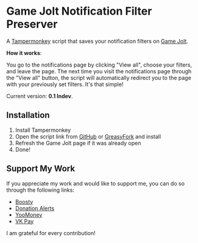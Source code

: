 # Game Jolt Notification Filter Preserver

A [Tampermonkey](https://github.com/Tampermonkey/tampermonkey) script that saves your notification filters on [Game Jolt](https://gamejolt.com/).

**How it works**:

You go to the notifications page by clicking "View all", choose your filters, and leave the page. The next time you visit the notifications page through the "View all" button, the script will automatically redirect you to the page with your previously set filters. It's that simple!

Current version: **0.1 Indev**.

## Installation

1. Install Tampermonkey
2. Open the script link from [GitHub](https://github.com/RushanM/GameJolt-Notification-Filter-Preserver/raw/main/Game%20Jolt%20Notification%20Filter%20Preserver.user.js) or [GreasyFork](https://greasyfork.org/ru/scripts/496844-game-jolt-russian-translation) and install
3. Refresh the Game Jolt page if it was already open
4. Done!

## Support My Work
If you appreciate my work and would like to support me, you can do so through the following links:
* [Boosty](https://boosty.to/rushanm)
* [Donation Alerts](https://www.donationalerts.com/r/deflecta)
* [YooMoney](https://yoomoney.ru/to/410015215253910)
* [VK Pay](https://vk.me/moneysend/deflecta)

I am grateful for every contribution!